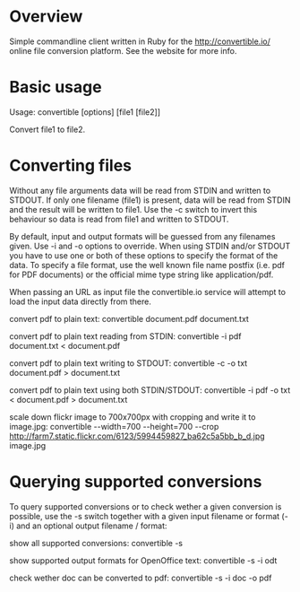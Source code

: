 # Overview

Simple commandline client written in Ruby for the http://convertible.io/
online file conversion platform. See the website for more info.

# Basic usage

Usage: convertible [options] [file1 [file2]]

Convert file1 to file2.

# Converting files

Without any file arguments data will be read from STDIN and written to STDOUT.
If only one filename (file1) is present, data will be read from STDIN and the result will
be written to file1. Use the -c switch to invert this behaviour so data is
read from file1 and written to STDOUT.

By default, input and output formats will be guessed from any filenames given. Use -i and -o
options to override. When using STDIN and/or STDOUT you have to use one or both of these options
to specify the format of the data. To specify a file format, use the well known file name postfix
(i.e. pdf for PDF documents) or the official mime type string like application/pdf.

When passing an URL as input file the convertible.io service will attempt to load the input data
directly from there.

convert pdf to plain text:
convertible document.pdf document.txt

convert pdf to plain text reading from STDIN:
convertible -i pdf document.txt < document.pdf

convert pdf to plain text writing to STDOUT:
convertible -c -o txt document.pdf > document.txt

convert pdf to plain text using both STDIN/STDOUT:
convertible -i pdf -o txt < document.pdf > document.txt

scale down flickr image to 700x700px with cropping and write it to image.jpg:
convertible --width=700 --height=700 --crop http://farm7.static.flickr.com/6123/5994459827_ba62c5a5bb_b_d.jpg image.jpg


# Querying supported conversions

To query supported conversions or to check wether a given conversion is possible, use the 
-s switch together with a given input filename or format (-i) and an optional output filename / format:

show all supported conversions:
convertible -s

show supported output formats for OpenOffice text:
convertible -s -i odt

check wether doc can be converted to pdf:
convertible -s -i doc -o pdf

